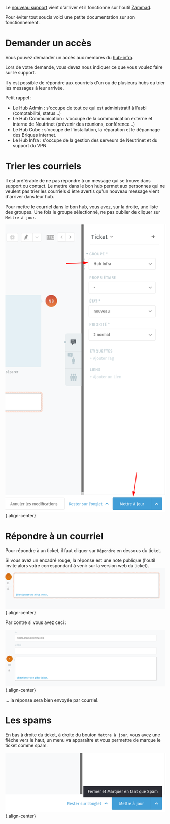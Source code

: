 <!-- TITLE: Support -->

Le [nouveau support](https://beta-support.neutrinet.be) vient d'arriver et il fonctionne sur l'outil [Zammad](https://zammad.org/).

Pour éviter tout soucis voici une petite documentation sur son fonctionnement.

# Demander un accès
Vous pouvez demander un accès aux membres du [hub-infra](#hub-infra).

Lors de votre demande, vous devez nous indiquer ce que vous voulez faire sur le support.

Il y est possible de répondre aux courriels d'un ou de plusieurs hubs ou trier les messages à leur arrivée.

Petit rappel : 

- Le Hub Admin : s'occupe de tout ce qui est administratif à l'asbl (comptabilité, status...)
- Le Hub Communication : s'occupe de la communication externe et interne de Neutrinet (prévenir des réunions, conférence...)
- Le Hub Cube : s'occupe de l'installation, la réparation et le dépannage des Briques internet.
- Le Hub Infra : s'occupe de la gestion des serveurs de Neutrinet et du support du VPN.
 

# Trier les courriels

Il est préférable de ne pas répondre à un message qui se trouve dans support ou contact. Le mettre dans le bon hub permet aux personnes qui ne veulent pas trier les courriels d'être avertis qu'un nouveau message vient d'arriver dans leur hub.

Pour mettre le courriel dans le bon hub, vous avez, sur la droite, une liste des groupes. Une fois le groupe sélectionné, ne pas oublier de cliquer sur `Mettre à jour`.

![Image Change hub](/uploads/documentation-support/screen-001.png){.align-center}


# Répondre à un courriel

Pour répondre à un ticket, il faut cliquer sur `Répondre` en dessous du ticket.

Si vous avez un encadré rouge, la réponse est une note publique (l'outil invite alors votre correspondant à venir sur la version web du ticket).
![Image internal note](/uploads/documentation-support/screen-002.png){.align-center}


Par contre si vous avez ceci : 

![Image repsond mail](/uploads/documentation-support/screen-003.png){.align-center}

… la réponse sera bien envoyée par courriel.


# Les spams
En bas à droite du ticket, à droite du bouton `Mettre à jour`, vous avez une  flèche vers le haut, un menu va apparaître et vous permettre de marque le ticket comme spam.

![Image spam](/uploads/documentation-support/screen-004.png){.align-center}
